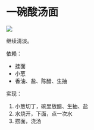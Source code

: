 # 一碗酸汤面


![](https://ww4.sinaimg.cn/large/006tNc79ly1fdsballmi5j30sg0sgdnh.jpg)

继续清淡。

依赖：

- 挂面
- 小葱
- 香油、盐、陈醋、生抽

实现：

1. 小葱切丁，碗里放醋、生抽、盐
1. 水烧开，下面，点一次水
1. 捞面，浇汤

